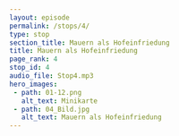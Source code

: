 ```yaml
---
layout: episode
permalink: /stops/4/
type: stop
section_title: Mauern als Hofeinfriedung
title: Mauern als Hofeinfriedung
page_rank: 4
stop_id: 4
audio_file: Stop4.mp3
hero_images:
 - path: 01-12.png
   alt_text: Minikarte
 - path: 04_Bild.jpg
   alt_text: Mauern als Hofeinfriedung
---
```

